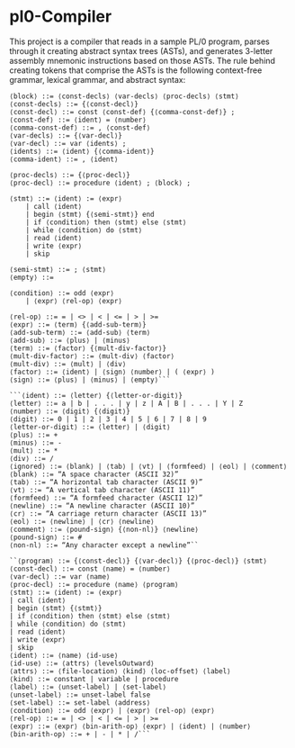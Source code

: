 # pl0-Compiler

This project is a compiler that reads in a sample PL/0 program, parses through it creating abstract syntax trees (ASTs), and generates 3-letter assembly mnemonic instructions based on those ASTs. The rule behind creating tokens that comprise the ASTs is the following context-free grammar, lexical grammar, and abstract syntax:

```⟨program⟩ ::= ⟨block⟩ . 
⟨block⟩ ::= ⟨const-decls⟩ ⟨var-decls⟩ ⟨proc-decls⟩ ⟨stmt⟩
⟨const-decls⟩ ::= {⟨const-decl⟩}
⟨const-decl⟩ ::= const ⟨const-def⟩ {⟨comma-const-def⟩} ;
⟨const-def⟩ ::= ⟨ident⟩ = ⟨number⟩
⟨comma-const-def⟩ ::= , ⟨const-def⟩
⟨var-decls⟩ ::= {⟨var-decl⟩}
⟨var-decl⟩ ::= var ⟨idents⟩ ;
⟨idents⟩ ::= ⟨ident⟩ {⟨comma-ident⟩}
⟨comma-ident⟩ ::= , ⟨ident⟩

⟨proc-decls⟩ ::= {⟨proc-decl⟩}
⟨proc-decl⟩ ::= procedure ⟨ident⟩ ; ⟨block⟩ ;

⟨stmt⟩ ::= ⟨ident⟩ := ⟨expr⟩
    | call ⟨ident⟩
    | begin ⟨stmt⟩ {⟨semi-stmt⟩} end
    | if ⟨condition⟩ then ⟨stmt⟩ else ⟨stmt⟩
    | while ⟨condition⟩ do ⟨stmt⟩
    | read ⟨ident⟩
    | write ⟨expr⟩
    | skip

⟨semi-stmt⟩ ::= ; ⟨stmt⟩
⟨empty⟩ ::=

⟨condition⟩ ::= odd ⟨expr⟩
    | ⟨expr⟩ ⟨rel-op⟩ ⟨expr⟩

⟨rel-op⟩ ::= = | <> | < | <= | > | >=
⟨expr⟩ ::= ⟨term⟩ {⟨add-sub-term⟩}
⟨add-sub-term⟩ ::= ⟨add-sub⟩ ⟨term⟩
⟨add-sub⟩ ::= ⟨plus⟩ | ⟨minus⟩
⟨term⟩ ::= ⟨factor⟩ {⟨mult-div-factor⟩}
⟨mult-div-factor⟩ ::= ⟨mult-div⟩ ⟨factor⟩
⟨mult-div⟩ ::= ⟨mult⟩ | ⟨div⟩
⟨factor⟩ ::= ⟨ident⟩ | ⟨sign⟩ ⟨number⟩ | ( ⟨expr⟩ )
⟨sign⟩ ::= ⟨plus⟩ | ⟨minus⟩ | ⟨empty⟩```

```⟨ident⟩ ::= ⟨letter⟩ {⟨letter-or-digit⟩}
⟨letter⟩ ::= a | b | . . . | y | z | A | B | . . . | Y | Z
⟨number⟩ ::= ⟨digit⟩ {⟨digit⟩}
⟨digit⟩ ::= 0 | 1 | 2 | 3 | 4 | 5 | 6 | 7 | 8 | 9
⟨letter-or-digit⟩ ::= ⟨letter⟩ | ⟨digit⟩
⟨plus⟩ ::= +
⟨minus⟩ ::= -
⟨mult⟩ ::= *
⟨div⟩ ::= /
⟨ignored⟩ ::= ⟨blank⟩ | ⟨tab⟩ | ⟨vt⟩ | ⟨formfeed⟩ | ⟨eol⟩ | ⟨comment⟩
⟨blank⟩ ::= “A space character (ASCII 32)”
⟨tab⟩ ::= “A horizontal tab character (ASCII 9)”
⟨vt⟩ ::= “A vertical tab character (ASCII 11)”
⟨formfeed⟩ ::= “A formfeed character (ASCII 12)”
⟨newline⟩ ::= “A newline character (ASCII 10)”
⟨cr⟩ ::= “A carriage return character (ASCII 13)”
⟨eol⟩ ::= ⟨newline⟩ | ⟨cr⟩ ⟨newline⟩
⟨comment⟩ ::= ⟨pound-sign⟩ {⟨non-nl⟩} ⟨newline⟩
⟨pound-sign⟩ ::= #
⟨non-nl⟩ ::= “Any character except a newline”``

``⟨program⟩ ::= {⟨const-decl⟩} {⟨var-decl⟩} {⟨proc-decl⟩} ⟨stmt⟩
⟨const-decl⟩ ::= const ⟨name⟩ = ⟨number⟩
⟨var-decl⟩ ::= var ⟨name⟩
⟨proc-decl⟩ ::= procedure ⟨name⟩ ⟨program⟩
⟨stmt⟩ ::= ⟨ident⟩ := ⟨expr⟩
| call ⟨ident⟩
| begin ⟨stmt⟩ {⟨stmt⟩}
| if ⟨condition⟩ then ⟨stmt⟩ else ⟨stmt⟩
| while ⟨condition⟩ do ⟨stmt⟩
| read ⟨ident⟩
| write ⟨expr⟩
| skip
⟨ident⟩ ::= ⟨name⟩ ⟨id-use⟩
⟨id-use⟩ ::= ⟨attrs⟩ ⟨levelsOutward⟩
⟨attrs⟩ ::= ⟨file-location⟩ ⟨kind⟩ ⟨loc-offset⟩ ⟨label⟩
⟨kind⟩ ::= constant | variable | procedure
⟨label⟩ ::= ⟨unset-label⟩ | ⟨set-label⟩
⟨unset-label⟩ ::= unset-label false
⟨set-label⟩ ::= set-label ⟨address⟩
⟨condition⟩ ::= odd ⟨expr⟩ | ⟨expr⟩ ⟨rel-op⟩ ⟨expr⟩
⟨rel-op⟩ ::= = | <> | < | <= | > | >=
⟨expr⟩ ::= ⟨expr⟩ ⟨bin-arith-op⟩ ⟨expr⟩ | ⟨ident⟩ | ⟨number⟩
⟨bin-arith-op⟩ ::= + | - | * | /```
